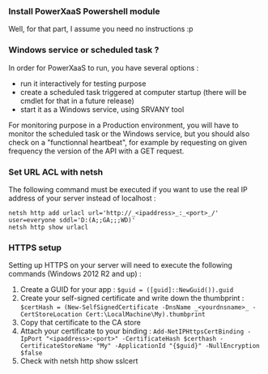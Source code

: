 
### Install PowerXaaS Powershell module

Well, for that part, I assume you need no instructions :p


### Windows service or scheduled task ?

In order for PowerXaaS to run, you have several options :
  - run it interactively for testing purpose
  - create a scheduled task triggered at computer startup (there will be cmdlet for that in a future release)
  - start it as a Windows service, using SRVANY tool

For monitoring purpose in a Production environment, you will have to monitor the scheduled task or the Windows service, but you should also check on a "functionnal heartbeat", for example by requesting on given frequency the version of the API with a GET request.


### Set URL ACL with netsh

The following command must be executed if you want to use the real IP address of your server instead of localhost :

    netsh http add urlacl url='http://_<ipaddress>_:_<port>_/' user=everyone sddl='D:(A;;GA;;;WD)'
    netsh http show urlacl
  

### HTTPS setup

Setting up HTTPS on your server will need to execute the following commands (Windows 2012 R2 and up) :

1. Create a GUID for your app : `$guid = ([guid]::NewGuid()).guid`
2. Create your self-signed certificate and write down the thumbprint : `$certHash = (New-SelfSignedCertificate -DnsName _<yourdnsname>_ -CertStoreLocation Cert:\LocalMachine\My).thumbprint`
3. Copy that certificate to the CA store
4. Attach your certificate to your binding : `Add-NetIPHttpsCertBinding -IpPort "<ipaddress>:<port>" -CertificateHash $certhash -CertificateStoreName "My" -ApplicationId "{$guid}" -NullEncryption $false`
5. Check with netsh http show sslcert

